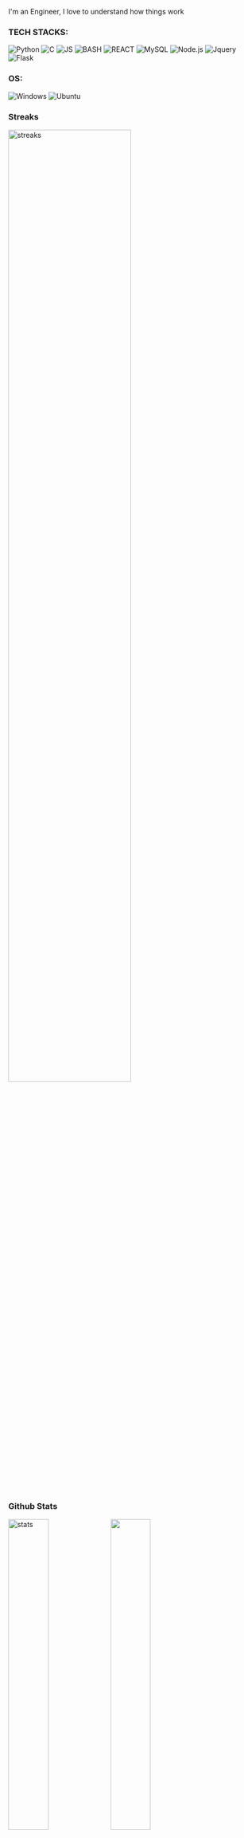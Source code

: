 I'm an Engineer, I love to understand how things work

<!--👯 I’m looking to collaborate on:

ML competetions.

Open Source projects.

🌱 I learn everyday-->


 ### TECH STACKS:
 
 ![Python](https://img.shields.io/badge/python-3670A0?style=for-the-badge&logo=python&logoColor=ffdd54)
 ![C](https://img.shields.io/badge/-blue?style=for-the-badge&logo=C&logoColor=white)
 ![JS](https://img.shields.io/badge/JAVASCRIPT-yellow?style=for-the-badge&logo=JAVASCRIPT&logoColor=black)
 ![BASH](https://img.shields.io/badge/bash-black?style=for-the-badge&logo=gnu-bash&logoColor=white)
![REACT](https://img.shields.io/badge/REACT-blue?style=for-the-badge&logo=REACT&logoColor=black)
![MySQL](https://img.shields.io/badge/mysql-blue?style=for-the-badge&logo=mysql&logoColor=yellow)
![Node.js](https://img.shields.io/badge/Node.js-green?style=for-the-badge&logo=Node.js&logoColor=White)
![Jquery](https://img.shields.io/badge/jquery-blue?style=for-the-badge&logo=Jquery&logoColor=white)
![Flask](https://img.shields.io/badge/Flask-black?style=for-the-badge&logo=Flask&logoColor=white)

 
 ### OS:
![Windows](https://img.shields.io/badge/Windows-black?style=for-the-badge&logo=Windows)
![Ubuntu](https://img.shields.io/badge/Ubuntu-black?style=for-the-badge&logo=Ubuntu)



    
<html>
 <body>
   <h3> Streaks </h3>
    <a href="https://git.io/streak-stats"><img align="center" width="70%" alt="streaks" src="https://streak-stats.demolab.com?user=Bigizic&utcOffset=+0.00&theme=dark"/></a>
    <br>
      <h3> Github Stats </h3>
 <div>
 <img src="http://github-profile-summary-cards.vercel.app/api/cards/repos-per-language?username=Bigizic&theme=github_dark&exclude={exclude}" width="40%" alt="stats"> </img>
 <img src="http://github-profile-summary-cards.vercel.app/api/cards/most-commit-language?username=Bigizic&theme=github_dark&exclude={exclude}" width="40%" alt"Stats"> </img>
 <!--
 <img src="http://github-profile-summary-cards.vercel.app/api/cards/stats?username=Bigizic&theme=github_dark" width="40%" alt="stats"> </img>
 <img src="http://github-profile-summary-cards.vercel.app/api/cards/productive-time?username=Bigizic&theme=github_dark&utcOffset=+0.00" width="40%" alt="stats"> </img>
-->
 </div>
 <br>
 <br>
 <h3> Social Links </h3>
 </body>
 </html>
 
 
 [![Github](https://img.shields.io/badge/Github-000000?&style=for-the-badge&logo=github&logoColor=white)](https://github.com/Bigizic)
[![Linkedin](https://img.shields.io/badge/linkedin-%230077B5.svg?&style=for-the-badge&logo=linkedin&logoColor=white)]( https://www.linkedin.com/in/isaac-ajibola-73a31025a)
 





 <br>
 <br>
 <br>
 <br>
 <h3> Profile Card </h3>
 <img src="http://github-profile-summary-cards.vercel.app/api/cards/profile-details?username=Bigizic&theme=github&utcOffset=+0.00" width="70%" alt="Isaac Stats"> </img>


<!--
**Bigizic/Bigizic** is a ✨ _special_ ✨ repository because its `README.md` (this file) appears on your GitHub profile.

Here are some ideas to get you started:

- 🔭 I’m currently working on ...
- 👯 I’m looking to collaborate on Web Dev
- 🤔 I’m looking for help with ...
- 💬 Ask me about ...
- 📫 How to reach me: ...
- 😄 Pronouns: ...
- ⚡ Fun fact: ...
-->
